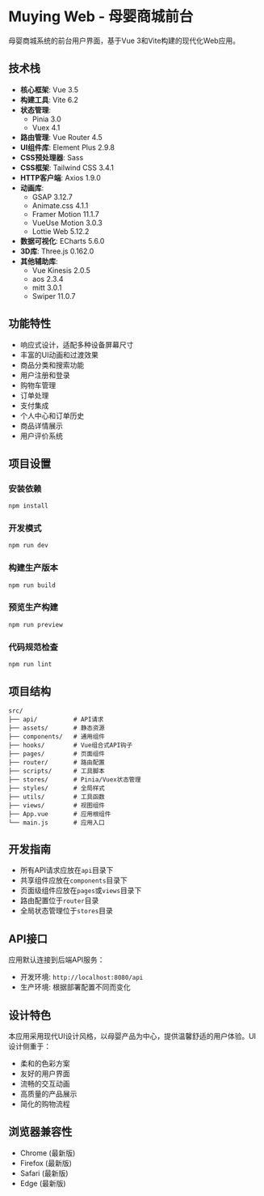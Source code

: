 # Muying Web - 母婴商城前台

母婴商城系统的前台用户界面，基于Vue 3和Vite构建的现代化Web应用。

## 技术栈

- **核心框架**: Vue 3.5
- **构建工具**: Vite 6.2
- **状态管理**: 
  - Pinia 3.0
  - Vuex 4.1
- **路由管理**: Vue Router 4.5
- **UI组件库**: Element Plus 2.9.8
- **CSS预处理器**: Sass
- **CSS框架**: Tailwind CSS 3.4.1
- **HTTP客户端**: Axios 1.9.0
- **动画库**: 
  - GSAP 3.12.7
  - Animate.css 4.1.1
  - Framer Motion 11.1.7
  - VueUse Motion 3.0.3
  - Lottie Web 5.12.2
- **数据可视化**: ECharts 5.6.0
- **3D库**: Three.js 0.162.0
- **其他辅助库**:
  - Vue Kinesis 2.0.5
  - aos 2.3.4
  - mitt 3.0.1
  - Swiper 11.0.7

## 功能特性

- 响应式设计，适配多种设备屏幕尺寸
- 丰富的UI动画和过渡效果
- 商品分类和搜索功能
- 用户注册和登录
- 购物车管理
- 订单处理
- 支付集成
- 个人中心和订单历史
- 商品详情展示
- 用户评价系统

## 项目设置

### 安装依赖

```bash
npm install
```

### 开发模式

```bash
npm run dev
```

### 构建生产版本

```bash
npm run build
```

### 预览生产构建

```bash
npm run preview
```

### 代码规范检查

```bash
npm run lint
```

## 项目结构

```
src/
├── api/          # API请求
├── assets/       # 静态资源
├── components/   # 通用组件
├── hooks/        # Vue组合式API钩子
├── pages/        # 页面组件
├── router/       # 路由配置
├── scripts/      # 工具脚本
├── stores/       # Pinia/Vuex状态管理
├── styles/       # 全局样式
├── utils/        # 工具函数
├── views/        # 视图组件
├── App.vue       # 应用根组件
└── main.js       # 应用入口
```

## 开发指南

- 所有API请求应放在`api`目录下
- 共享组件应放在`components`目录下
- 页面级组件应放在`pages`或`views`目录下
- 路由配置位于`router`目录
- 全局状态管理位于`stores`目录

## API接口

应用默认连接到后端API服务：

- 开发环境: `http://localhost:8080/api`
- 生产环境: 根据部署配置不同而变化

## 设计特色

本应用采用现代UI设计风格，以母婴产品为中心，提供温馨舒适的用户体验。UI设计侧重于：

- 柔和的色彩方案
- 友好的用户界面
- 流畅的交互动画
- 高质量的产品展示
- 简化的购物流程

## 浏览器兼容性

- Chrome (最新版)
- Firefox (最新版)
- Safari (最新版)
- Edge (最新版)